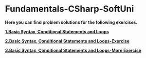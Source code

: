 # Fundamentals-CSharp-SoftUni

**Here you can find problem solutions for the following exercises.**

[**1.Basic Syntax, Conditional Statements and Loops**](https://github.com/ZahariMetodiev/Fundamentals-CSharp-SoftUni/tree/main/E01.Basic%20Syntax%2C%20Conditional%20Statements%20and%20Loops)

[**2.Basic Syntax, Conditional Statements and Loops-Exercise**](https://github.com/ZahariMetodiev/Fundamentals-CSharp-SoftUni/tree/main/E02.Basic%20Syntax%2C%20Conditional%20Statements%20and%20Loops-Exercise)

[**3.Basic Syntax, Conditional Statements and Loops-More Exercise**](https://github.com/ZahariMetodiev/Fundamentals-CSharp-SoftUni/tree/main/E03.Basic%20Syntax%2C%20Conditional%20Statements%20and%20Loops-More%20Exercise)
